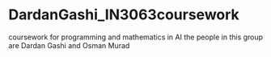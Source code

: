 # DardanGashi_IN3063coursework
coursework for programming and mathematics in AI
the people in this group are Dardan Gashi and Osman Murad
